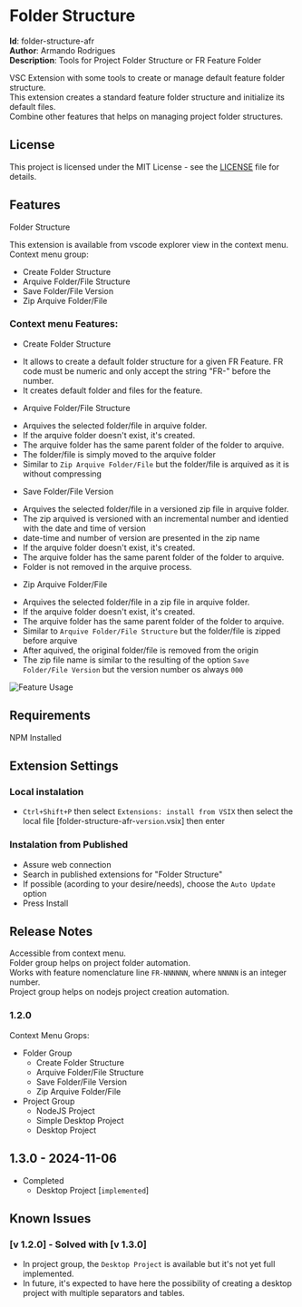 # Folder Structure  

**Id**: folder-structure-afr  
**Author**: Armando Rodrigues  
**Description**: Tools for Project Folder Structure or FR Feature Folder  

VSC Extension with some tools to create or manage default feature folder structure.  
This extension creates a standard feature folder structure and initialize its default files.  
Combine other features that helps on managing project folder structures.  


## License  

This project is licensed under the MIT License - see the [LICENSE](LICENSE) file for details.


## Features  

Folder Structure  

This extension is available from vscode explorer view in the context menu.  
Context menu group:  
* Create Folder Structure
* Arquive Folder/File Structure
* Save Folder/File Version
* Zip Arquive Folder/File

### Context menu Features:  

* Create Folder Structure  
- It allows to create a default folder structure for a given FR Feature. FR code must be numeric and only accept the string "FR-" before the number.  
- It creates default folder and files for the feature.  

* Arquive Folder/File Structure
- Arquives the selected folder/file in arquive folder.  
- If the arquive folder doesn't exist, it's created.  
- The arquive folder has the same parent folder of the folder to arquive.  
- The folder/file is simply moved to the arquive folder
- Similar to `Zip Arquive Folder/File` but the folder/file is arquived as it is without compressing  

* Save Folder/File Version
- Arquives the selected folder/file in a versioned zip file in arquive folder.  
- The zip arquived is versioned with an incremental number and identied with the date and time of version  
- date-time and number of version are presented in the zip name  
- If the arquive folder doesn't exist, it's created.  
- The arquive folder has the same parent folder of the folder to arquive.  
- Folder is not removed in the arquive process.  

* Zip Arquive Folder/File
- Arquives the selected folder/file in a zip file in arquive folder.  
- If the arquive folder doesn't exist, it's created.  
- The arquive folder has the same parent folder of the folder to arquive.  
- Similar to `Arquive Folder/File Structure` but the folder/file is zipped before arquive  
- After aquived, the original folder/file is removed from the origin  
- The zip file name is similar to the resulting of the option `Save Folder/File Version` but the version number os always `000`  


<!-- ![Feature Usage](images/project-folder-structure.gif) -->
![Feature Usage](https://raw.githubusercontent.com/armando-rodrigues/folder-structure/8358e25d1fbe5ba9add0fb635ad620323c940f5a/images/project-folder-structure.gif)


## Requirements  

NPM Installed  


## Extension Settings  

### Local instalation  
* `Ctrl+Shift+P` then select `Extensions: install from VSIX` then select the local file [folder-structure-afr-`version`.vsix] then enter  

### Instalation from Published  
* Assure web connection  
* Search in published extensions for "Folder Structure"  
* If possible (acording to your desire/needs), choose the `Auto Update` option  
* Press Install  


## Release Notes  
Accessible from context menu.  
Folder group helps on project folder automation.  
Works with feature nomenclature line `FR-NNNNNN`, where `NNNNN` is an integer number.  
Project group helps on nodejs project creation automation.  

### 1.2.0  
Context Menu Grops:
* Folder Group  
    * Create Folder Structure  
    * Arquive Folder/File Structure  
    * Save Folder/File Version  
    * Zip Arquive Folder/File  
* Project Group  
    * NodeJS Project  
    * Simple Desktop Project  
    * Desktop Project  

## 1.3.0 - 2024-11-06
* Completed  
    * Desktop Project [`implemented`]  


## Known Issues  

### [v 1.2.0] - Solved with [v 1.3.0]
* In project group, the `Desktop Project` is available but it's not yet full implemented.  
* In future, it's expected to have here the possibility of creating a desktop project with multiple separators and tables.  
